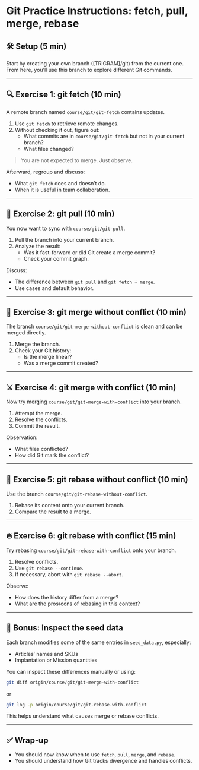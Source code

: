 # Git Practice Instructions: fetch, pull, merge, rebase

## 🛠️ Setup (5 min)
Start by creating your own branch ([TRIGRAM]/git) from the current one.
From here, you’ll use this branch to explore different Git commands.

---

## 🔍 Exercise 1: git fetch (10 min)

A remote branch named `course/git/git-fetch` contains updates.

1. Use `git fetch` to retrieve remote changes.
2. Without checking it out, figure out:
   - What commits are in `course/git/git-fetch` but not in your current branch?
   - What files changed?

> You are not expected to merge. Just observe.

Afterward, regroup and discuss:
- What `git fetch` does and doesn’t do.
- When it is useful in team collaboration.

---

## 🔄 Exercise 2: git pull (10 min)

You now want to sync with `course/git/git-pull`.

1. Pull the branch into your current branch.
2. Analyze the result:
   - Was it fast-forward or did Git create a merge commit?
   - Check your commit graph.

Discuss:
- The difference between `git pull` and `git fetch + merge`.
- Use cases and default behavior.

---

## 🔀 Exercise 3: git merge without conflict (10 min)

The branch `course/git/git-merge-without-conflict` is clean and can be merged directly.

1. Merge the branch.
2. Check your Git history:
   - Is the merge linear?
   - Was a merge commit created?

---

## ⚔️ Exercise 4: git merge with conflict (10 min)

Now try merging `course/git/git-merge-with-conflict` into your branch.

1. Attempt the merge.
2. Resolve the conflicts.
3. Commit the result.

Observation:
- What files conflicted?
- How did Git mark the conflict?

---

## 🧬 Exercise 5: git rebase without conflict (10 min)

Use the branch `course/git/git-rebase-without-conflict`.

1. Rebase its content onto your current branch.
2. Compare the result to a merge.

---

## 🔥 Exercise 6: git rebase with conflict (15 min)

Try rebasing `course/git/git-rebase-with-conflict` onto your branch.

1. Resolve conflicts.
2. Use `git rebase --continue`.
3. If necessary, abort with `git rebase --abort`.

Observe:
- How does the history differ from a merge?
- What are the pros/cons of rebasing in this context?

---

## 🧪 Bonus: Inspect the seed data

Each branch modifies some of the same entries in `seed_data.py`, especially:
- Articles’ names and SKUs
- Implantation or Mission quantities

You can inspect these differences manually or using:
```bash
git diff origin/course/git/git-merge-with-conflict
```
or
```bash
git log -p origin/course/git/git-rebase-with-conflict
```

This helps understand what causes merge or rebase conflicts.

---

## ✅ Wrap-up

- You should now know when to use `fetch`, `pull`, `merge`, and `rebase`.
- You should understand how Git tracks divergence and handles conflicts.